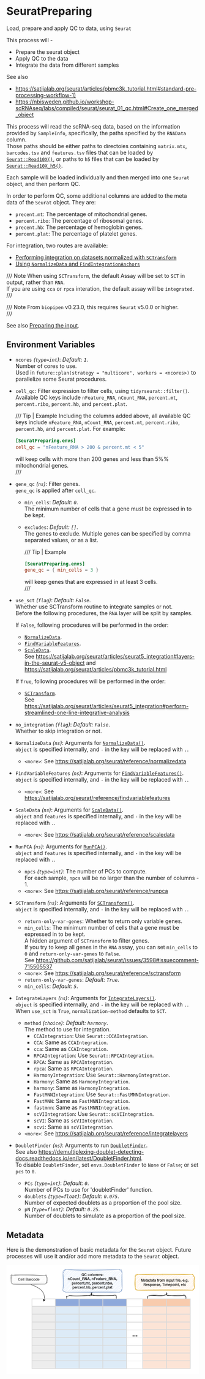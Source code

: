 # SeuratPreparing

Load, prepare and apply QC to data, using `Seurat`

This process will -
- Prepare the seurat object
- Apply QC to the data
- Integrate the data from different samples

See also
- <https://satijalab.org/seurat/articles/pbmc3k_tutorial.html#standard-pre-processing-workflow-1)>
- <https://nbisweden.github.io/workshop-scRNAseq/labs/compiled/seurat/seurat_01_qc.html#Create_one_merged_object>

This process will read the scRNA-seq data, based on the information provided by
`SampleInfo`, specifically, the paths specified by the `RNAData` column.<br />
Those paths should be either paths to directoies containing `matrix.mtx`,
`barcodes.tsv` and `features.tsv` files that can be loaded by
[`Seurat::Read10X()`](https://satijalab.org/seurat/reference/read10x),
or paths to `h5` files that can be loaded by
[`Seurat::Read10X_h5()`](https://satijalab.org/seurat/reference/read10x_h5).<br />

Each sample will be loaded individually and then merged into one `Seurat` object, and then perform QC.<br />

In order to perform QC, some additional columns are added to the meta data of the `Seurat` object. They are:<br />

- `precent.mt`: The percentage of mitochondrial genes.<br />
- `percent.ribo`: The percentage of ribosomal genes.<br />
- `precent.hb`: The percentage of hemoglobin genes.<br />
- `percent.plat`: The percentage of platelet genes.<br />

For integration, two routes are available:<br />

- [Performing integration on datasets normalized with `SCTransform`](https://satijalab.org/seurat/articles/seurat5_integration#perform-streamlined-one-line-integrative-analysis)
- [Using `NormalizeData` and `FindIntegrationAnchors`](https://satijalab.org/seurat/articles/seurat5_integration#layers-in-the-seurat-v5-object)

/// Note
When using `SCTransform`, the default Assay will be set to `SCT` in output, rather than `RNA`.<br />
If you are using `cca` or `rpca` interation, the default assay will be `integrated`.<br />
///

/// Note
From `biopipen` v0.23.0, this requires `Seurat` v5.0.0 or higher.<br />
///

See also [Preparing the input](../preparing-input.md#scRNA-seq-data).<br />

## Environment Variables

- `ncores` *(`type=int`)*: *Default: `1`*. <br />
    Number of cores to use.<br />
    Used in `future::plan(strategy = "multicore", workers = <ncores>)`
    to parallelize some Seurat procedures.<br />
- `cell_qc`:
    Filter expression to filter cells, using
    `tidyrseurat::filter()`.<br />
    Available QC keys include `nFeature_RNA`, `nCount_RNA`,
    `percent.mt`, `percent.ribo`, `percent.hb`, and `percent.plat`.<br />

    /// Tip | Example
    Including the columns added above, all available QC keys include
    `nFeature_RNA`, `nCount_RNA`, `percent.mt`, `percent.ribo`, `percent.hb`,
    and `percent.plat`. For example:<br />

    ```toml
    [SeuratPreparing.envs]
    cell_qc = "nFeature_RNA > 200 & percent.mt < 5"
    ```
    will keep cells with more than 200 genes and less than 5%% mitochondrial
    genes.<br />
    ///

- `gene_qc` *(`ns`)*:
    Filter genes.<br />
    `gene_qc` is applied after `cell_qc`.<br />
    - `min_cells`: *Default: `0`*. <br />
        The minimum number of cells that a gene must be
        expressed in to be kept.<br />
    - `excludes`: *Default: `[]`*. <br />
        The genes to exclude. Multiple genes can be specified by
        comma separated values, or as a list.<br />

        /// Tip | Example
        ```toml
        [SeuratPreparing.envs]
        gene_qc = { min_cells = 3 }
        ```
        will keep genes that are expressed in at least 3 cells.<br />
        ///
- `use_sct` *(`flag`)*: *Default: `False`*. <br />
    Whether use SCTransform routine to integrate samples or not.<br />
    Before the following procedures, the `RNA` layer will be split by samples.<br />

    If `False`, following procedures will be performed in the order:<br />
    * [`NormalizeData`](https://satijalab.org/seurat/reference/normalizedata).<br />
    * [`FindVariableFeatures`](https://satijalab.org/seurat/reference/findvariablefeatures).<br />
    * [`ScaleData`](https://satijalab.org/seurat/reference/scaledata).<br />
    See <https://satijalab.org/seurat/articles/seurat5_integration#layers-in-the-seurat-v5-object>
    and <https://satijalab.org/seurat/articles/pbmc3k_tutorial.html>

    If `True`, following procedures will be performed in the order:<br />
    * [`SCTransform`](https://satijalab.org/seurat/reference/sctransform).<br />
    See <https://satijalab.org/seurat/articles/seurat5_integration#perform-streamlined-one-line-integrative-analysis>

- `no_integration` *(`flag`)*: *Default: `False`*. <br />
    Whether to skip integration or not.<br />
- `NormalizeData` *(`ns`)*:
    Arguments for [`NormalizeData()`](https://satijalab.org/seurat/reference/normalizedata).<br />
    `object` is specified internally, and `-` in the key will be replaced with `.`.<br />
    - `<more>`:
        See <https://satijalab.org/seurat/reference/normalizedata>
- `FindVariableFeatures` *(`ns`)*:
    Arguments for [`FindVariableFeatures()`](https://satijalab.org/seurat/reference/findvariablefeatures).<br />
    `object` is specified internally, and `-` in the key will be replaced with `.`.<br />
    - `<more>`:
        See <https://satijalab.org/seurat/reference/findvariablefeatures>
- `ScaleData` *(`ns`)*:
    Arguments for [`ScaleData()`](https://satijalab.org/seurat/reference/scaledata).<br />
    `object` and `features` is specified internally, and `-` in the key will be replaced with `.`.<br />
    - `<more>`:
        See <https://satijalab.org/seurat/reference/scaledata>
- `RunPCA` *(`ns`)*:
    Arguments for [`RunPCA()`](https://satijalab.org/seurat/reference/runpca).<br />
    `object` and `features` is specified internally, and `-` in the key will be replaced with `.`.<br />
    - `npcs` *(`type=int`)*:
        The number of PCs to compute.<br />
        For each sample, `npcs` will be no larger than the number of columns - 1.<br />
    - `<more>`:
        See <https://satijalab.org/seurat/reference/runpca>
- `SCTransform` *(`ns`)*:
    Arguments for [`SCTransform()`](https://satijalab.org/seurat/reference/sctransform).<br />
    `object` is specified internally, and `-` in the key will be replaced with `.`.<br />
    - ``return-only-var-genes``:
        Whether to return only variable genes.<br />
    - ``min_cells``:
        The minimum number of cells that a gene must be expressed in to be kept.<br />
        A hidden argument of `SCTransform` to filter genes.<br />
        If you try to keep all genes in the `RNA` assay, you can set `min_cells` to `0` and
        `return-only-var-genes` to `False`.<br />
        See <https://github.com/satijalab/seurat/issues/3598#issuecomment-715505537>
    - `<more>`:
        See <https://satijalab.org/seurat/reference/sctransform>
    - `return-only-var-genes`: *Default: `True`*. <br />
    - `min_cells`: *Default: `5`*. <br />
- `IntegrateLayers` *(`ns`)*:
    Arguments for [`IntegrateLayers()`](https://satijalab.org/seurat/reference/integratelayers).<br />
    `object` is specified internally, and `-` in the key will be replaced with `.`.<br />
    When `use_sct` is `True`, `normalization-method` defaults to `SCT`.<br />
    - `method` *(`choice`)*: *Default: `harmony`*. <br />
        The method to use for integration.<br />
        - `CCAIntegration`:
            Use `Seurat::CCAIntegration`.<br />
        - `CCA`:
            Same as `CCAIntegration`.<br />
        - `cca`:
            Same as `CCAIntegration`.<br />
        - `RPCAIntegration`:
            Use `Seurat::RPCAIntegration`.<br />
        - `RPCA`:
            Same as `RPCAIntegration`.<br />
        - `rpca`:
            Same as `RPCAIntegration`.<br />
        - `HarmonyIntegration`:
            Use `Seurat::HarmonyIntegration`.<br />
        - `Harmony`:
            Same as `HarmonyIntegration`.<br />
        - `harmony`:
            Same as `HarmonyIntegration`.<br />
        - `FastMNNIntegration`:
            Use `Seurat::FastMNNIntegration`.<br />
        - `FastMNN`:
            Same as `FastMNNIntegration`.<br />
        - `fastmnn`:
            Same as `FastMNNIntegration`.<br />
        - `scVIIntegration`:
            Use `Seurat::scVIIntegration`.<br />
        - `scVI`:
            Same as `scVIIntegration`.<br />
        - `scvi`:
            Same as `scVIIntegration`.<br />
    - `<more>`:
        See <https://satijalab.org/seurat/reference/integratelayers>
- `DoubletFinder` *(`ns`)*:
    Arguments to run [`DoubletFinder`](https://github.com/chris-mcginnis-ucsf/DoubletFinder).<br />
    See also <https://demultiplexing-doublet-detecting-docs.readthedocs.io/en/latest/DoubletFinder.html>.<br />
    To disable `DoubletFinder`, set `envs.DoubletFinder` to `None` or `False`; or set `pcs` to `0`.<br />
    - `PCs` *(`type=int`)*: *Default: `0`*. <br />
        Number of PCs to use for 'doubletFinder' function.<br />
    - `doublets` *(`type=float`)*: *Default: `0.075`*. <br />
        Number of expected doublets as a proportion of the pool size.<br />
    - `pN` *(`type=float`)*: *Default: `0.25`*. <br />
        Number of doublets to simulate as a proportion of the pool size.<br />

## Metadata

Here is the demonstration of basic metadata for the `Seurat` object. Future
processes will use it and/or add more metadata to the `Seurat` object.<br />

![SeuratPreparing-metadata](../processes/images/SeuratPreparing-metadata.png)

